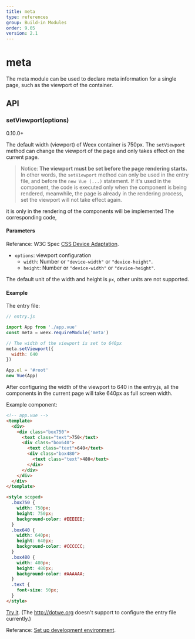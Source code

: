 ```yaml
---
title: meta
type: references
group: Build-in Modules
order: 9.05
version: 2.1
---
```


# meta

The meta module can be used to declare meta information for a single page, such as the viewport of the container.

## API

### setViewport(options)

<span class="weex-version">0.10.0+</span>

The default width (viewport) of Weex container is 750px. The `setViewport` method can change the viewport of the page and only takes effect on the current page.

> Notice: **The viewport must be set before the page rendering starts.** In other words, the `setViewport` method can only be used in the entry file, and before the `new Vue (...)` statement. If it's used in the component, the code is executed only when the component is being rendered, meanwhile, the page is already in the rendering process, set the viewport will not take effect again.

it is only in the rendering of the components will be implemented The corresponding code,

#### Parameters

Referance: W3C Spec [CSS Device Adaptation](https://drafts.csswg.org/css-device-adapt/#viewport-meta).

+ `options`: viewport configuration
  + `width`: Number or `"device-width"` or `"device-height"`.
  + `height`: Number or `"device-width"` or `"device-height"`.

The default unit of the width and height is `px`, other units are not supported.

#### Example

The entry file:

```js
// entry.js

import App from './app.vue'
const meta = weex.requireModule('meta')

// The width of the viewport is set to 640px
meta.setViewport({
  width: 640
})

App.el = '#root'
new Vue(App)
```

After configuring the width of the viewport to 640 in the entry.js, all the components in the current page will take 640px as full screen width.

Example component:

```html
<!-- app.vue -->
<template>
  <div>
    <div class="box750">
      <text class="text">750</text>
      <div class="box640">
        <text class="text">640</text>
        <div class="box480">
          <text class="text">480</text>
        </div>
      </div>
    </div>
  </div>
</template>

<style scoped>
  .box750 {
    width: 750px;
    height: 750px;
    background-color: #EEEEEE;
  }
  .box640 {
    width: 640px;
    height: 640px;
    background-color: #CCCCCC;
  }
  .box480 {
    width: 480px;
    height: 480px;
    background-color: #AAAAAA;
  }
  .text {
    font-size: 50px;
  }
</style>
```

[Try it](http://dotwe.org/vue/7d0302fe499ab08afdb12a376c646b59). (The http://dotwe.org doesn't support to configure the entry file currently.)

Referance: [Set up development environment](../../guide/set-up-env.html).
